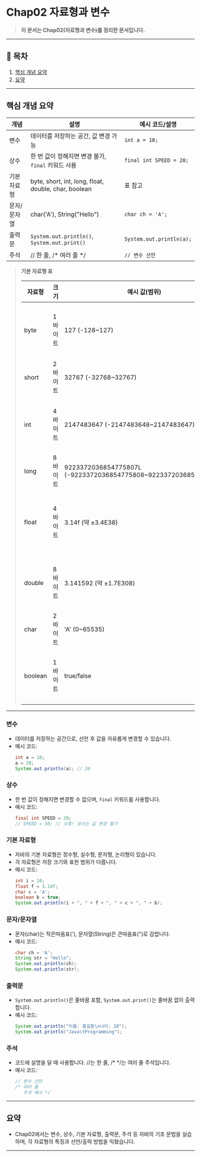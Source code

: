 # Chap02 자료형과 변수

> **이 문서는 Chap02(자료형과 변수)를 정리한 문서입니다.**

---

## 📑 목차
1. [핵심 개념 요약](#핵심-개념-요약)
2. [요약](#요약)

---

## 핵심 개념 요약

| 개념         | 설명                                                         | 예시 코드/설명                |
|--------------|--------------------------------------------------------------|-------------------------------|
| 변수         | 데이터를 저장하는 공간, 값 변경 가능                         | `int a = 10;`                 |
| 상수         | 한 번 값이 정해지면 변경 불가, `final` 키워드 사용            | `final int SPEED = 20;`       |
| 기본 자료형   | byte, short, int, long, float, double, char, boolean         | 표 참고                       |
| 문자/문자열  | char('A'), String("Hello")                                  | `char ch = 'A';`              |
| 출력문       | `System.out.println()`, `System.out.print()`                 | `System.out.println(a);`      |
| 주석         | // 한 줄, /* 여러 줄 */                                      | `// 변수 선언`                |

> **기본 자료형 표**
>
>| 자료형   | 크기    | 예시 값(범위)   | 설명                |
>|----------|--------|----------------|---------------------|
>| byte     | 1바이트 | 127 (-128~127) | 아주 작은 정수      |
>| short    | 2바이트 | 32767 (-32768~32767) | 작은 정수           |
>| int      | 4바이트 | 2147483647 (-2147483648~2147483647)| 일반적인 정수       |
>| long     | 8바이트 | 9223372036854775807L (-9223372036854775808~9223372036854775807) | 큰 정수 |
>| float    | 4바이트 | 3.14f (약 ±3.4E38)     | 소수점 있는 실수    |
>| double   | 8바이트 | 3.141592 (약 ±1.7E308)  | 더 정밀한 실수      |
>| char     | 2바이트 | 'A' (0~65535)       | 문자 1개            |
>| boolean  | 1바이트 | true/false        | 참/거짓 논리값      |

---

### 변수
- 데이터를 저장하는 공간으로, 선언 후 값을 자유롭게 변경할 수 있습니다.
- 예시 코드:
    ```java
    int a = 10;
    a = 20;
    System.out.println(a); // 20
    ```

### 상수
- 한 번 값이 정해지면 변경할 수 없으며, `final` 키워드를 사용합니다.
- 예시 코드:
    ```java
    final int SPEED = 20;
    // SPEED = 30; // 오류! 상수는 값 변경 불가
    ```

### 기본 자료형
- 자바의 기본 자료형은 정수형, 실수형, 문자형, 논리형이 있습니다.
- 각 자료형은 저장 크기와 표현 범위가 다릅니다.
- 예시 코드:
    ```java
    int i = 10;
    float f = 3.14f;
    char c = 'A';
    boolean b = true;
    System.out.println(i + ", " + f + ", " + c + ", " + b);
    ```

### 문자/문자열
- 문자(char)는 작은따옴표('), 문자열(String)은 큰따옴표(")로 감쌉니다.
- 예시 코드:
    ```java
    char ch = 'A';
    String str = "Hello";
    System.out.println(ch);
    System.out.println(str);
    ```

### 출력문
- `System.out.println()`은 줄바꿈 포함, `System.out.print()`는 줄바꿈 없이 출력합니다.
- 예시 코드:
    ```java
    System.out.println("이름: 홍길동\n나이: 20");
    System.out.println("Java\tProgramming");
    ```

### 주석
- 코드에 설명을 달 때 사용합니다. //는 한 줄, /* */는 여러 줄 주석입니다.
- 예시 코드:
    ```java
    // 변수 선언
    /* 여러 줄
       주석 예시 */
    ```

---

## 요약
- Chap02에서는 변수, 상수, 기본 자료형, 출력문, 주석 등 자바의 기초 문법을 실습하며, 각 자료형의 특징과 선언/출력 방법을 익혔습니다.

---


